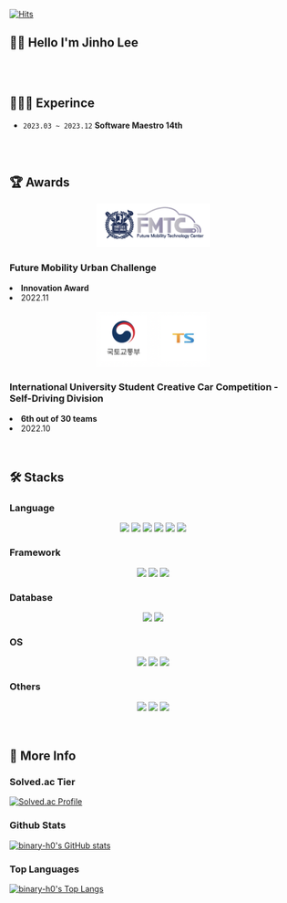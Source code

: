 [![Hits](https://hits.seeyoufarm.com/api/count/incr/badge.svg?url=https%3A%2F%2Fgithub.com%2Fbinary-h0%2Fhit-counter&count_bg=%2379C83D&title_bg=%23555555&icon=&icon_color=%23CD2828&title=Hits&edge_flat=false)](https://hits.seeyoufarm.com)

<h2> 👋🏻 Hello I'm Jinho Lee </h2>

<br/><br/><h2> 🧑🏻‍💻 Experince </h2>

- `2023.03 ~ 2023.12` **Software Maestro 14th**

<br/><br/><h2> 🏆 Awards </h2>

<div align=center>
    <div>
        <img src="./img/fmtc.png" alt="FMTC" width=200px>
        <div align=left>
            <h3><strong>Future Mobility Urban Challenge</strong></h3>
            <li><strong>Innovation Award</strong></li>
            <li>2022.11</li>
        </div>
    </div>
    <br/>
    <div>
        <img src="./img/iscc.png" alt="ISCC" width=200px>
        <div align=left>
            <h3><strong>International University Student Creative Car Competition - Self-Driving Division</strong></h3>
            <li><strong>6th out of 30 teams</strong></li>
            <li>2022.10</li>
        </div>
    </div>
    
</div>
<br/><br/><h2> 🛠️ Stacks </h2>

### Language

<div align=center>
    <img src="https://img.shields.io/badge/Python-14354C?style=for-the-badge&logo=python&logoColor=white"/>
    <img src="https://img.shields.io/badge/C-00599C?style=for-the-badge&logo=c&logoColor=white"/>
    <img src="https://img.shields.io/badge/C%2B%2B-00599C?style=for-the-badge&logo=c%2B%2B&logoColor=white"/>
    <img src="https://img.shields.io/badge/Java-ED8B00?style=for-the-badge&logo=openjdk&logoColor=white"/>
    <img src="https://img.shields.io/badge/Go-00ADD8?style=for-the-badge&logo=go&logoColor=white"/>
    <img src="https://img.shields.io/badge/Rust-000000?style=for-the-badge&logo=rust&logoColor=white"/>
</div>

### Framework

<div align=center>
    <img src="https://img.shields.io/badge/Spring-6DB33F?style=for-the-badge&logo=spring&logoColor=white"/>
    <img src="https://img.shields.io/badge/Django-092E20?style=for-the-badge&logo=django&logoColor=white"/>
    <img src="https://img.shields.io/badge/Flutter-02569B?style=for-the-badge&logo=flutter&logoColor=white"/>
</div>

### Database

<div align=center>
    <img src="https://img.shields.io/badge/MySQL-00000F?style=for-the-badge&logo=mysql&logoColor=white"/>
    <img src="https://img.shields.io/badge/redis-%23DD0031.svg?&style=for-the-badge&logo=redis&logoColor=white"/>
</div>

### OS

<div align=center>
    <img src="https://img.shields.io/badge/Debian-A81D33?style=for-the-badge&logo=debian&logoColor=white"/>
    <img src="https://img.shields.io/badge/Ubuntu-E95420?style=for-the-badge&logo=ubuntu&logoColor=white"/>
    <img src="https://img.shields.io/badge/Linux-FCC624?style=for-the-badge&logo=linux&logoColor=black"/>
</div>

### Others

<div align=center>
    <img src="https://img.shields.io/badge/HTML5-E34F26?style=for-the-badge&logo=html5&logoColor=white"/>
    <img src="https://img.shields.io/badge/CSS3-1572B6?style=for-the-badge&logo=css3&logoColor=white"/>
    <img src="https://img.shields.io/badge/Amazon_AWS-232F3E?style=for-the-badge&logo=amazon-aws&logoColor=white"/>
</div>
<br/><br/><h2> 📝 More Info </h2>

### Solved.ac Tier

[![Solved.ac Profile](http://mazassumnida.wtf/api/v2/generate_badge?boj=piggyda12)](https://solved.ac/piggyda12/)

### Github Stats

[![binary-h0's GitHub stats](https://github-readme-stats.vercel.app/api?username=binary-h0&count_private=true&show_icons=true&bg_color=0,CDF0EA,F9F9F9,F7DBF0,BEAEE2)](https://github.com/anuraghazra/github-readme-stats)

### Top Languages

[![binary-h0's Top Langs](https://github-readme-stats.vercel.app/api/top-langs/?username=binary-h0&layout=compact&bg_color=0,CDF0EA,F9F9F9,F7DBF0,BEAEE2)](https://github.com/anuraghazra/github-readme-stats)
